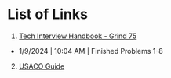 # List of Links

1. [Tech Interview Handbook - Grind 75](https://www.techinterviewhandbook.org/grind75?hours=40&weeks=4)
* 1/9/2024 | 10:04 AM | Finished Problems 1-8
2. [USACO Guide](https://usaco.guide/)
